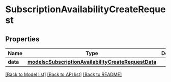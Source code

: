 # SubscriptionAvailabilityCreateRequest

## Properties

Name | Type | Description | Notes
------------ | ------------- | ------------- | -------------
**data** | [**models::SubscriptionAvailabilityCreateRequestData**](SubscriptionAvailabilityCreateRequest_data.md) |  | 

[[Back to Model list]](../README.md#documentation-for-models) [[Back to API list]](../README.md#documentation-for-api-endpoints) [[Back to README]](../README.md)


